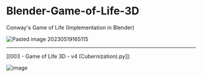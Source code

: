 # Blender-Game-of-Life-3D
Conway's Game of Life (Implementation in Blender)

![Pasted image 20230519165115](https://github.com/islesarev317/Blender-Game-of-Life-3D/assets/78931652/0d4b6a2c-ff43-4d4b-ae63-464ed62d39d7)

***

[[003 - Game of Life 3D - v4 (Cubernization).py]]:

![image](https://github.com/islesarev317/Blender-Game-of-Life-3D/assets/78931652/dfe92c39-6f8b-432d-b4c6-69ba5a967702)
